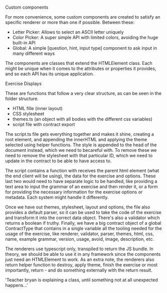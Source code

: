 Custom components 

For more convenience, some custom components are created to satisfy an specific renderer
or more than one if possible. Between these:

- Letter Picker: Allows to select an ASCII letter uniquely
- Color Picker: A super simple API with limited colors, avoiding the huge built-in API
- Global: A simple [question, hint, input type] component to ask input in many different ways 

The components are classes that extend the HTMLElement class. Each might be unique when it comes 
to the attributes or properties it provides, and so each API has its unique application. 

Exercise Displays

These are functions that follow a very clear structure, as can be seen in the folder structure.

- HTML fille (inner layout)
- CSS stylesheet 
- themes.ts (an object with all bodies with the different css variables)
- script file with contract export 

The script.ts file gets everything together and makes it shine, creating a root element, and 
appending the innerHTML and applying the theme selected using helper functions. The style is 
appended to the head of the document instead, which we need to becareful with. To remove these
we need to remove the stylesheet with that particular ID, which we need to update in the contract
to be able to have access to. 

The script contains a function with receives the parent html element (what the end client will be using),
the data for the exercise and options. These last two would need to have separate logic to be
handled, like providing a text area to input the grammar of an exercise and then render it, or a form
for providing the necessary information for the exercise options or metadata. Each system might handle
it differently.

Once we have out themes, stylesheet, layout and options, the file also provides a default parser, so it
can be used to take the code of the exercise and transform it into the correct data object. There's also
a validator which returns a boolean if truthy. Finally, we have a big contract object of a global
ContractType that contains in a single variable all the tooling needed for the usage of the exercise,
like renderer, validator, parser, themes, html, css, name, example grammar, version, usage, avoid, 
image, description, etc. 

The renderers use typescript only, transpiled to return the JS bundle. In theory, we should be able 
to use it in any framework since the components just need an HTMLElement to work. As an extra note, 
the renderers also return helper function to destroy, apply theme, finish the exercise or most importantly, 
return - and do something externally with the return result.


'Teacher bryan is explaining a class, until something not at all unexpected happens...'
